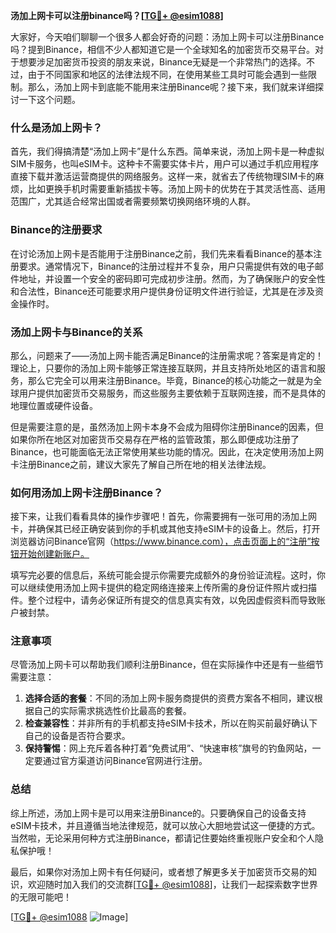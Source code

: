 **汤加上网卡可以注册binance吗？[[TG💪+ @esim1088](https://t.me/s/esim1088)]**

大家好，今天咱们聊聊一个很多人都会好奇的问题：汤加上网卡可以注册Binance吗？提到Binance，相信不少人都知道它是一个全球知名的加密货币交易平台。对于想要涉足加密货币投资的朋友来说，Binance无疑是一个非常热门的选择。不过，由于不同国家和地区的法律法规不同，在使用某些工具时可能会遇到一些限制。那么，汤加上网卡到底能不能用来注册Binance呢？接下来，我们就来详细探讨一下这个问题。

### 什么是汤加上网卡？

首先，我们得搞清楚“汤加上网卡”是什么东西。简单来说，汤加上网卡是一种虚拟SIM卡服务，也叫eSIM卡。这种卡不需要实体卡片，用户可以通过手机应用程序直接下载并激活运营商提供的网络服务。这样一来，就省去了传统物理SIM卡的麻烦，比如更换手机时需要重新插拔卡等。汤加上网卡的优势在于其灵活性高、适用范围广，尤其适合经常出国或者需要频繁切换网络环境的人群。

### Binance的注册要求

在讨论汤加上网卡是否能用于注册Binance之前，我们先来看看Binance的基本注册要求。通常情况下，Binance的注册过程并不复杂，用户只需提供有效的电子邮件地址，并设置一个安全的密码即可完成初步注册。然而，为了确保账户的安全性和合法性，Binance还可能要求用户提供身份证明文件进行验证，尤其是在涉及资金操作时。

### 汤加上网卡与Binance的关系

那么，问题来了——汤加上网卡能否满足Binance的注册需求呢？答案是肯定的！理论上，只要你的汤加上网卡能够正常连接互联网，并且支持所处地区的语言和服务，那么它完全可以用来注册Binance。毕竟，Binance的核心功能之一就是为全球用户提供加密货币交易服务，而这些服务主要依赖于互联网连接，而不是具体的地理位置或硬件设备。

但是需要注意的是，虽然汤加上网卡本身不会成为阻碍你注册Binance的因素，但如果你所在地区对加密货币交易存在严格的监管政策，那么即便成功注册了Binance，也可能面临无法正常使用某些功能的情况。因此，在决定使用汤加上网卡注册Binance之前，建议大家先了解自己所在地的相关法律法规。

### 如何用汤加上网卡注册Binance？

接下来，让我们看看具体的操作步骤吧！首先，你需要拥有一张可用的汤加上网卡，并确保其已经正确安装到你的手机或其他支持eSIM卡的设备上。然后，打开浏览器访问Binance官网（https://www.binance.com），点击页面上的“注册”按钮开始创建新账户。

填写完必要的信息后，系统可能会提示你需要完成额外的身份验证流程。这时，你可以继续使用汤加上网卡提供的稳定网络连接来上传所需的身份证件照片或扫描件。整个过程中，请务必保证所有提交的信息真实有效，以免因虚假资料而导致账户被封禁。

### 注意事项

尽管汤加上网卡可以帮助我们顺利注册Binance，但在实际操作中还是有一些细节需要注意：

1. **选择合适的套餐**：不同的汤加上网卡服务商提供的资费方案各不相同，建议根据自己的实际需求挑选性价比最高的套餐。
2. **检查兼容性**：并非所有的手机都支持eSIM卡技术，所以在购买前最好确认下自己的设备是否符合要求。
3. **保持警惕**：网上充斥着各种打着“免费试用”、“快速审核”旗号的钓鱼网站，一定要通过官方渠道访问Binance官网进行注册。

### 总结

综上所述，汤加上网卡是可以用来注册Binance的。只要确保自己的设备支持eSIM卡技术，并且遵循当地法律规范，就可以放心大胆地尝试这一便捷的方式。当然啦，无论采用何种方式注册Binance，都请记住要始终重视账户安全和个人隐私保护哦！

最后，如果你对汤加上网卡有任何疑问，或者想了解更多关于加密货币交易的知识，欢迎随时加入我们的交流群[[TG💪+ @esim1088](https://t.me/s/esim1088)]，让我们一起探索数字世界的无限可能吧！

[[TG💪+ @esim1088](https://t.me/s/esim1088) ![Image](https://i.postimg.cc/4NQfJmqS/Snipaste-2025-05-13-00-14-12.png)]